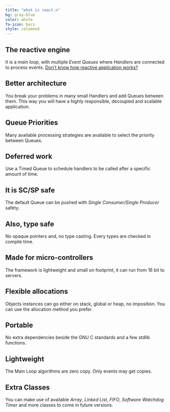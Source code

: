 ```yaml
---
title: "what is react.o"
bg: gray-blue
color: white
fa-icon: bars
style: columned
---
```

<cnt>
<h2>The reactive engine</h2>
<p>It is a <em>main loop</em>, with multiple <em>Event Queues</em> where <em>Handlers</em> are connected to process events.
<a href="https://gist.github.com/staltz/868e7e9bc2a7b8c1f754">Don't know how reactive application works?</a>
</p>
</cnt>

<cnt>
<h2>Better architecture</h2>
<p>You break your problems in many small Handlers and add Queues between them. This way you will have a highly responsible, decoupled and scalable application.</p>
</cnt>

<cnt>
<h2>Queue Priorities</h2>
<p>Many available processing strategies are available to select the priority between Queues.</p>
</cnt>

<cnt>
<h2>Deferred work</h2>
<p>Use a Timed Queue to schedule handlers to be called after a specific amount of time.</p>
</cnt>

<cnt>
<h2>It is SC/SP safe</h2>
<p>The default Queue can be pushed with <em>Single Consumer/Single Producer</em> safety.</p>
</cnt>

<cnt>
<h2>Also, type safe</h2>
<p>No opaque pointers and, no type casting. Every types are checked in compile time.</p>
</cnt>

<cnt>
<h2>Made for micro-controllers</h2>
<p>The framework is lightweight and small on footprint, it can run from 16 bit to servers.</p>
</cnt>

<cnt>
<h2>Flexible allocations</h2>
<p>Objects instances can go either on stack, global or heap, no imposition. You can use the allocation method you prefer.</p>
</cnt>

<cnt>
<h2>Portable</h2>
<p>No extra dependencies beside the GNU C standards and a few stdlib functions.</p>
</cnt>

<cnt>
<h2>Lightweight</h2>
<p>The Main Loop algorithms are zero copy. Only events may get copies.</p>
</cnt>

<cnt>
<h2>Extra Classes</h2>
<p>You can make use of available <em>Array</em>, <em>Linked List</em>, <em>FIFO</em>, <em>Software Watchdog Timer</em> and more classes to come in future versions.</p>
</cnt>
